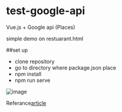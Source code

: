 # test-google-api
Vue.js + Google api (Places)

simple demo on restuarant.html

##set up
 - clone repository
 - go to directory where package.json place
 - npm install
 - npm run serve

![image](https://drive.google.com/open?id=1GR8wYfZH-20N4xro2jhAmsOyYOaiRxDR)

Referance[article](https://medium.com/js-dojo/how-to-map-cities-with-vue-geojson-and-google-box-set-7d9afd486070)
